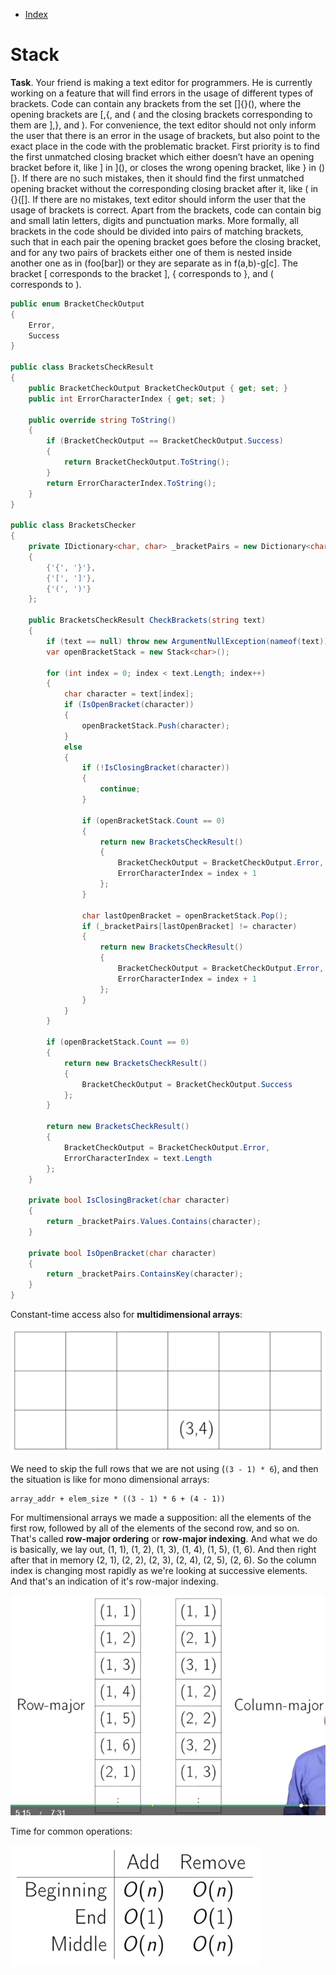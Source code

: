 * [Index](https://github.com/KiraDiShira/AlgorithmsAndDataStructures/blob/master/README.md#project-title)

# Stack

**Task**. Your friend is making a text editor for programmers. He is currently working on a feature that will
find errors in the usage of different types of brackets. Code can contain any brackets from the set
[]{}(), where the opening brackets are [,{, and ( and the closing brackets corresponding to them
are ],}, and ).
For convenience, the text editor should not only inform the user that there is an error in the usage
of brackets, but also point to the exact place in the code with the problematic bracket. First priority
is to find the first unmatched closing bracket which either doesn’t have an opening bracket before it,
like ] in ](), or closes the wrong opening bracket, like } in ()[}. If there are no such mistakes, then
it should find the first unmatched opening bracket without the corresponding closing bracket after it,
like ( in {}([]. If there are no mistakes, text editor should inform the user that the usage of brackets
is correct.
Apart from the brackets, code can contain big and small latin letters, digits and punctuation marks.
More formally, all brackets in the code should be divided into pairs of matching brackets, such that in
each pair the opening bracket goes before the closing bracket, and for any two pairs of brackets either
one of them is nested inside another one as in (foo[bar]) or they are separate as in f(a,b)-g[c].
The bracket [ corresponds to the bracket ], { corresponds to }, and ( corresponds to ).

```c#
public enum BracketCheckOutput
{
    Error,
    Success
}

public class BracketsCheckResult
{
    public BracketCheckOutput BracketCheckOutput { get; set; }
    public int ErrorCharacterIndex { get; set; }

    public override string ToString()
    {
        if (BracketCheckOutput == BracketCheckOutput.Success)
        {
            return BracketCheckOutput.ToString();
        }
        return ErrorCharacterIndex.ToString();
    }
}

public class BracketsChecker
{
    private IDictionary<char, char> _bracketPairs = new Dictionary<char, char>()
    {
        {'{', '}'},
        {'[', ']'},
        {'(', ')'}
    };

    public BracketsCheckResult CheckBrackets(string text)
    {
        if (text == null) throw new ArgumentNullException(nameof(text));
        var openBracketStack = new Stack<char>();

        for (int index = 0; index < text.Length; index++)
        {
            char character = text[index];
            if (IsOpenBracket(character))
            {
                openBracketStack.Push(character);
            }
            else
            {
                if (!IsClosingBracket(character))
                {
                    continue;
                }

                if (openBracketStack.Count == 0)
                {
                    return new BracketsCheckResult()
                    {
                        BracketCheckOutput = BracketCheckOutput.Error,
                        ErrorCharacterIndex = index + 1
                    };
                }

                char lastOpenBracket = openBracketStack.Pop();
                if (_bracketPairs[lastOpenBracket] != character)
                {
                    return new BracketsCheckResult()
                    {
                        BracketCheckOutput = BracketCheckOutput.Error,
                        ErrorCharacterIndex = index + 1
                    };
                }
            }
        }

        if (openBracketStack.Count == 0)
        {
            return new BracketsCheckResult()
            {
                BracketCheckOutput = BracketCheckOutput.Success
            };
        }

        return new BracketsCheckResult()
        {
            BracketCheckOutput = BracketCheckOutput.Error,
            ErrorCharacterIndex = text.Length
        };
    }

    private bool IsClosingBracket(char character)
    {
        return _bracketPairs.Values.Contains(character);
    }

    private bool IsOpenBracket(char character)
    {
        return _bracketPairs.ContainsKey(character);
    }
}
```

Constant-time access also for **multidimensional arrays**:

<img src="https://github.com/KiraDiShira/AlgorithmsAndDataStructures/blob/master/RepoFiles/Array/Images/arr2.PNG" />

We need to skip the full rows that we are not using (`(3 - 1) * 6`), and then the situation is like for mono dimensional arrays:

```
array_addr + elem_size * ((3 - 1) * 6 + (4 - 1))
```
For multimensional arrays we made a supposition: all the elements of the first row, followed by all of the elements of the second row, and so on. That's called **row-major ordering** or **row-major indexing**. And what we do is basically, we lay out, (1, 1), (1, 2), (1, 3), (1, 4), (1, 5), (1, 6). And then right after that in memory (2, 1), (2, 2), (2, 3), (2, 4), (2, 5), (2, 6). So the column index is changing most rapidly as we're looking at successive elements. And that's an indication of it's row-major indexing. 

<img src="https://github.com/KiraDiShira/AlgorithmsAndDataStructures/blob/master/RepoFiles/Array/Images/arr3.PNG" />

Time for common operations:

<img src="https://github.com/KiraDiShira/AlgorithmsAndDataStructures/blob/master/RepoFiles/Array/Images/arr4.PNG" />
